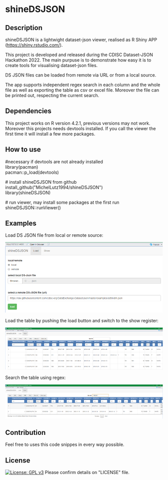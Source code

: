 # shineDSJSON

## Description
shineDSJSON is a lightwight dataset-json viewer, realised as R Shiny APP (https://shiny.rstudio.com/). 

This project is developed and released during the CDISC Dataset-JSON Hackathon 2022. The main purpuse is to demonstrate how easy it is to create tools for visualising dataset-json files. 

DS JSON files can be loaded from remote via URL or from a local source.

The app supports independent regex search in each column and the whole file as well as exporting the table as csv or excel file. Moreover the file can be printed out, respecting the current search. 

## Dependencies 
This project works on R version 4.2.1, previous versions may not work. Moreover this projects needs devtools installed. If you call the viewer the first time it will install a few more packages.

## How to use

\#necessary if devtools are not already installed <br />
library(pacman) <br />
pacman::p_load(devtools) <br />

\# install shineDSJSON from github <br />
install_github("MichelLutz1994/shineDSJSON") <br />
library(shineDSJSON)

\# run viewer, may install some packages at the first run <br />
shineDSJSON::runViewer()

## Examples
Load DS JSON file from local or remote source:

![load data](https://github.com/MichelLutz1994/shineDSJSON/blob/main/screenshots/load_screen.PNG)

Load the table by pushing the load button and switch to the show register:

![show data](https://github.com/MichelLutz1994/shineDSJSON/blob/main/screenshots/table_view.PNG)

Search the table using regex:

![search in data](https://github.com/MichelLutz1994/shineDSJSON/blob/main/screenshots/search_regex.PNG)


## Contribution
Feel free to uses this code snippes in every way possible. 

## License
[![License: GPL v3](https://img.shields.io/badge/License-GPLv3-blue.svg)](https://www.gnu.org/licenses/gpl-3.0)
Please confirm details on "LICENSE" file.
